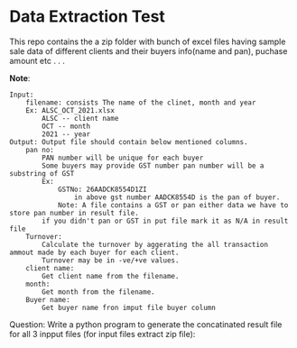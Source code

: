 # Data Extraction Test

This repo contains the a zip folder with bunch of excel files having sample sale data of different clients and their buyers info(name and pan), puchase amount etc . . .

**Note**:

    Input: 
        filename: consists The name of the clinet, month and year 
        Ex: ALSC_OCT_2021.xlsx 
            ALSC -- client name
            OCT -- month
            2021 -- year
    Output: Output file should contain below mentioned columns.
        pan no:
            PAN number will be unique for each buyer
            Some buyers may provide GST number pan number will be a substring of GST
            Ex:
                GSTNo: 26AADCK8554D1ZI
                    in above gst number AADCK8554D is the pan of buyer.
                Note: A file contains a GST or pan either data we have to store pan number in result file.
            if you didn't pan or GST in put file mark it as N/A in result file
        Turnover:
            Calculate the turnover by aggerating the all transaction ammout made by each buyer for each client.
            Turnover may be in -ve/+ve values.
        client name:
            Get client name from the filename.
        month:
            Get month from the filename.
        Buyer name:
            Get buyer name fron imput file buyer column

Question:
    Write a python program to generate the concatinated result file for all 3 inpput files (for input files extract zip file):

